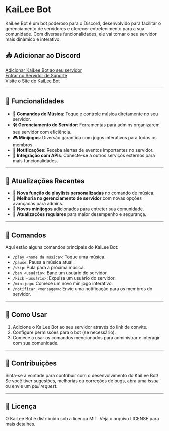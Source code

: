 # KaiLee Bot

KaiLee Bot é um bot poderoso para o Discord, desenvolvido para facilitar o gerenciamento de servidores e oferecer entretenimento para a sua comunidade. Com diversas funcionalidades, ele vai tornar o seu servidor mais dinâmico e interativo.

## 📥 Adicionar ao Discord

[Adicionar KaiLee Bot ao seu servidor](#)  
[Entrar no Servidor de Suporte](#)  
[Visite o Site do KaiLee Bot](#)

---

## 🎯 Funcionalidades

- **🎵 Comandos de Música**: Toque e controle música diretamente no seu servidor.
- **🛠️ Gerenciamento de Servidor**: Ferramentas para admins organizarem seu servidor com eficiência.
- **🎮 Minijogos**: Diversão garantida com jogos interativos para todos os membros.
- **🔔 Notificações**: Receba alertas de eventos importantes no servidor.
- **🤖 Integração com APIs**: Conecte-se a outros serviços externos para mais funcionalidades.

---

## 📝 Atualizações Recentes

- 🚀 **Nova função de playlists personalizadas** no comando de música.
- 🔧 **Melhoria no gerenciamento de servidor** com novas opções avançadas para admins.
- 🎉 **Novos minijogos** adicionados para entreter sua comunidade.
- 🔄 **Atualizações regulares** para maior desempenho e segurança.

---

## 📄 Comandos

Aqui estão alguns comandos principais do KaiLee Bot:

- `/play <nome da música>`: Toque uma música.
- `/pause`: Pausa a música atual.
- `/skip`: Pula para a próxima música.
- `/ban <usuário>`: Bane um usuário do servidor.
- `/kick <usuário>`: Expulsa um usuário do servidor.
- `/minijogo`: Comece um novo minijogo interativo.
- `/notificar <mensagem>`: Envie uma notificação para os membros do servidor.

---

## 🔧 Como Usar

1. Adicione o KaiLee Bot ao seu servidor através do link de convite.
2. Configure permissões para o bot (se necessário).
3. Comece a usar os comandos mencionados para administrar e interagir com sua comunidade.

---

## 🚀 Contribuições

Sinta-se à vontade para contribuir com o desenvolvimento do KaiLee Bot! Se você tiver sugestões, melhorias ou correções de bugs, abra uma *issue* ou envie um *pull request*.

---

## 📑 Licença

O KaiLee Bot é distribuído sob a licença MIT. Veja o arquivo LICENSE para mais detalhes.

